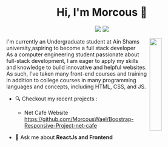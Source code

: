
<h1 align="center">Hi, I'm Morcous 👋</h1>
<p align="center">
    <a href="https://www.linkedin.com/in/morcous-wael"><img src="https://img.shields.io/badge/linkedin-%230177B5?style=flat&logo=linkedin&logoColor=white"/></a>
    <a href="https://www.instagram.com/marcous_wael"><img src="https://img.shields.io/badge/instagram-%23E4415F?style=flat&logo=instagram&logoColor=white"/></a>
 </p>
  
  <img src="https://github.com/mohamedabusrea/mohamedabusrea/blob/master/profile-img.png" align="right" width="25%"/>

I'm currently an Undergraduate student at Ain Shams university,aspiring to become a full stack developer<br/>
As a computer engineering student passionate about full-stack development, I am eager to apply my skills and knowledge to build innovative and helpful websites.<br/>
As such, I've taken many front-end courses and training in addition to college courses in many programming languages and concepts, including HTML, CSS, and JS.

- 🔍 Checkout my recent projects : 
  - Net Cafe Website https://github.com/MorcousWael/Boostrap-Responsive-Project-net-cafe

- 💬 Ask me about **ReactJs and Frontend**
